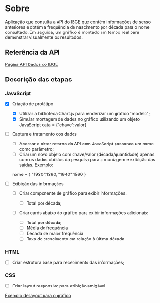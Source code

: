 # Sobre

Aplicação que consulta a API do IBGE que contém informações de senso anteriores e obtém a frequência de nascimento por década para o nome consultado. Em seguida, um gráfico é montado em tempo real para demonstrar visualmente os resultados.

## Referência da API

[Página API Dados do IBGE](https://servicodados.ibge.gov.br/api/docs/nomes?versao=2)

## Descrição das etapas

### JavaScript

- [x] Criação de protótipo

    - [x] Utilizar a biblioteca Chart.js para renderizar um gráfico "modelo";
    - [x] Simular montagem de dados no gráfico utilizando um objeto JavaScript data = {"chave":valor};

- [ ] Captura e tratamento dos dados

    - [ ] Acessar e obter retorno da API com JavaScript passando um nome como parâmetro;
    - [ ] Criar um novo objeto com chave/valor (década/quantidade) apenas com os dados obtidos da pesquisa para a montagem e exibição das saídas. Exemplo:
    
    nome = {
    "1930":1390,
    "1940":1560
    }

- [ ] Exibição das informações

    - [ ] Criar componente de gráfico para exibir informações.

        - [ ] Total por década;

    - [ ] Criar cards abaixo do gráfico para exibir informações adicionais:

        - [ ] Total por década;
        - [ ] Média de frequência
        - [ ] Década de maior frequência
        - [ ] Taxa de crescimento em relação à última década
### HTML

- [ ] Criar estrutura base para recebimento das informações;

### CSS

- [ ] Criar layout responsivo para exibição amigável.

[Exemplo de layout para o gráfico](https://dribbble.com/shots/17238059-Dashboard-Cards-Light-Dark)
